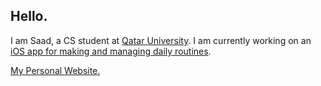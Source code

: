 <!--
**saadanis/saadanis** is a ✨ _special_ ✨ repository because its `README.md` (this file) appears on your GitHub profile.

Here are some ideas to get you started:

- 🔭 I’m currently working on ...
- 🌱 I’m currently learning ...
- 👯 I’m looking to collaborate on ...
- 🤔 I’m looking for help with ...
- 💬 Ask me about ...
- 📫 How to reach me: ...
- 😄 Pronouns: ...
- ⚡ Fun fact: ...
-->

## Hello.
I am Saad, a CS student at <a href="http://www.qu.edu.qa" target="_blank">Qatar University</a>. I am currently working on an <a href="http://github.com/saadanis/TCAConcept">iOS app for making and managing daily routines</a>.

<a href="http://saadanis.com">My Personal Website.</a>
